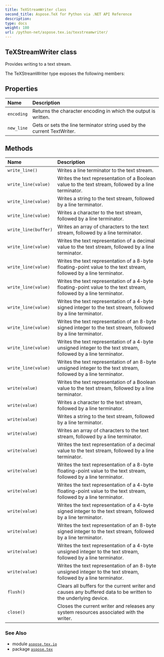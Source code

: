```yaml
---
title: TeXStreamWriter class
second_title: Aspose.TeX for Python via .NET API Reference
description: 
type: docs
weight: 180
url: /python-net/aspose.tex.io/texstreamwriter/
---
```


## TeXStreamWriter class

Provides writing to a text stream.



The TeXStreamWriter type exposes the following members:
## Properties
| Name | Description |
| :- | :- |
| `encoding` | Returns the character encoding in which the output is written. |
| `new_line` | Gets or sets the line terminator string used by the current TextWriter. |
## Methods
| Name | Description |
| :- | :- |
| `write_line()` | Writes a line terminator to the text stream. |
| `write_line(value)` | Writes the text representation of a Boolean value to the text stream, followed by a line terminator. |
| `write_line(value)` | Writes a string to the text stream, followed by a line terminator. |
| `write_line(value)` | Writes a character to the text stream, followed by a line terminator. |
| `write_line(buffer)` | Writes an array of characters to the text stream, followed by a line terminator. |
| `write_line(value)` | Writes the text representation of a decimal value to the text stream, followed by a line terminator. |
| `write_line(value)` | Writes the text representation of a 8-byte floating-point value to the text stream, followed by a line terminator. |
| `write_line(value)` | Writes the text representation of a 4-byte floating-point value to the text stream, followed by a line terminator. |
| `write_line(value)` | Writes the text representation of a 4-byte signed integer to the text stream, followed by a line terminator. |
| `write_line(value)` | Writes the text representation of an 8-byte signed integer to the text stream, followed by a line terminator. |
| `write_line(value)` | Writes the text representation of a 4-byte unsigned integer to the text stream, followed by a line terminator. |
| `write_line(value)` | Writes the text representation of an 8-byte unsigned integer to the text stream, followed by a line terminator. |
| `write(value)` | Writes the text representation of a Boolean value to the text stream, followed by a line terminator. |
| `write(value)` | Writes a character to the text stream, followed by a line terminator. |
| `write(value)` | Writes a string to the text stream, followed by a line terminator. |
| `write(value)` | Writes an array of characters to the text stream, followed by a line terminator. |
| `write(value)` | Writes the text representation of a decimal value to the text stream, followed by a line terminator. |
| `write(value)` | Writes the text representation of a 8-byte floating-point value to the text stream, followed by a line terminator. |
| `write(value)` | Writes the text representation of a 4-byte floating-point value to the text stream, followed by a line terminator. |
| `write(value)` | Writes the text representation of a 4-byte signed integer to the text stream, followed by a line terminator. |
| `write(value)` | Writes the text representation of an 8-byte signed integer to the text stream, followed by a line terminator. |
| `write(value)` | Writes the text representation of a 4-byte unsigned integer to the text stream, followed by a line terminator. |
| `write(value)` | Writes the text representation of an 8-byte unsigned integer to the text stream, followed by a line terminator. |
| `flush()` | Clears all buffers for the current writer and causes any buffered data to be written to the underlying device. |
| `close()` | Closes the current writer and releases any system resources associated with the writer. |

### See Also

* module [`aspose.tex.io`](/tex/python-net/aspose.tex.io/)
* package [`aspose.tex`](/tex/python-net/)

